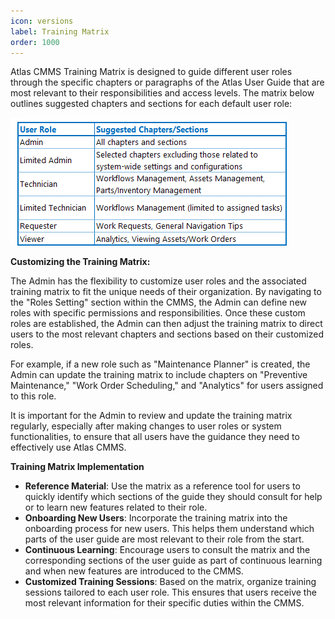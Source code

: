 ```yaml
---
icon: versions
label: Training Matrix
order: 1000
---
```

Atlas CMMS Training Matrix is designed to guide different user roles through the specific chapters or paragraphs of the Atlas User Guide that are most relevant to their responsibilities and access levels. The matrix below outlines suggested chapters and sections for each default user role:

![](static/img/image2.png)

__Customizing the Training Matrix:__

The Admin has the flexibility to customize user roles and the associated training matrix to fit the unique needs of their organization. By navigating to the "Roles Setting" section within the CMMS, the Admin can define new roles with specific permissions and responsibilities. Once these custom roles are established, the Admin can then adjust the training matrix to direct users to the most relevant chapters and sections based on their customized roles.

For example, if a new role such as "Maintenance Planner" is created, the Admin can update the training matrix to include chapters on "Preventive Maintenance," "Work Order Scheduling," and "Analytics" for users assigned to this role.

It is important for the Admin to review and update the training matrix regularly, especially after making changes to user roles or system functionalities, to ensure that all users have the guidance they need to effectively use Atlas CMMS.

__Training Matrix Implementation__

- __Reference Material__: Use the matrix as a reference tool for users to quickly identify which sections of the guide they should consult for help or to learn new features related to their role.
- __Onboarding New Users__: Incorporate the training matrix into the onboarding process for new users. This helps them understand which parts of the user guide are most relevant to their role from the start.
- __Continuous Learning__: Encourage users to consult the matrix and the corresponding sections of the user guide as part of continuous learning and when new features are introduced to the CMMS.
- __Customized Training Sessions__: Based on the matrix, organize training sessions tailored to each user role. This ensures that users receive the most relevant information for their specific duties within the CMMS.

